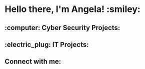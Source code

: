 <h1>Hello there, I'm Angela! :smiley: <br/><a href="https://github.com/"></a>


<h2> :computer: Cyber Security Projects:</h2>


<h2> :electric_plug: IT Projects:</h2>



<h2> Connect with me:</h2>

[twitter]: https://twitter.com/
[youtube]: https://www.youtube.com/c/
[instagram]: https://www.instagram.com/
[linkedin]: https://linkedin.com/in/
